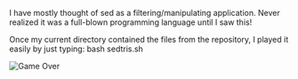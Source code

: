 I have mostly thought of sed as a filtering/manipulating application. 
Never realized it was a full-blown programming language until I saw this!

Once my current directory contained the files from the repository,
I played it easily by just typing: bash sedtris.sh

![Game Over](/sedtris/blob/master/firstgame.png)
